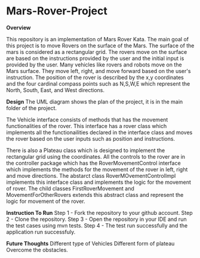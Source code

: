 # Mars-Rover-Project
**Overview**

This repository is an implementation of Mars Rover Kata. The main goal of this project is to move Rovers on the surface of the Mars. The surface of the mars is considered
as a rectangular grid. The rovers move on the surface are based on the instructions provided by the user and the initial input is provided by the user. Many vehicles like
rovers and robots move on the Mars surface. They move left, right, and move forward based on the user's instruction. The position of the rover is described by the x,y coordinates and the four cardinal
compass points such as N,S,W,E which represent the North, South, East, and West directions.

**Design**
The UML diagram shows the plan of the project, it is in the main folder of the project.

The Vehicle interface consists of methods that has the movement functionalities of the rover. This interface has a rover class which implements all the functionailities declared in the interface class and moves the rover based on the user inputs such as position and instructions.

There is also a Plateau class which is designed to implement the rectangular grid using the coordinates. All the controls to the rover are in the controller package which has the RoverMovementControl interface which implements the methods for the movement of the rover in left, right and move directions. The abstarct class RoverMOvementControlImpl implements this interface class and implements the logic for the movement of rover. The child classes FirstRoverMovement and MovementForOtherRovers extends this abstract class and represent the logic for movement of the rover.


**Instruction To Run**
Step 1 - Fork the repository to your github account.
Step 2 - Clone the repository.
Step 3 - Open the repository in your IDE and run the test cases using mvn tests.
Step 4 - The test run successfully and the application run successfuly.


**Future Thoughts**
Different type of Vehicles
Different form of plateau
Overcome the obstacles.


